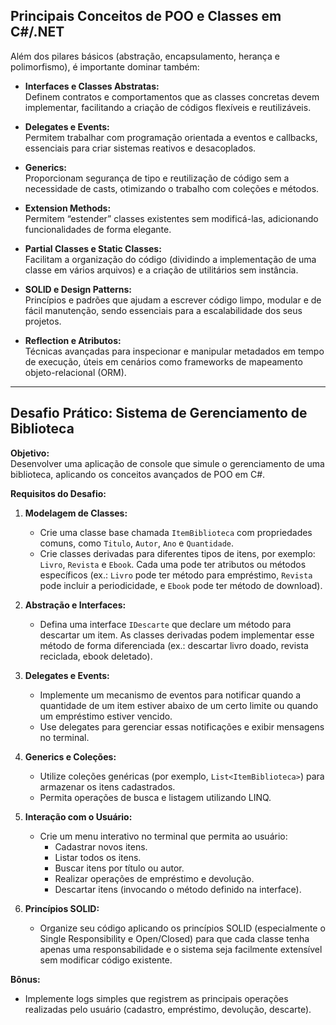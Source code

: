 ## Principais Conceitos de POO e Classes em C#/.NET

Além dos pilares básicos (abstração, encapsulamento, herança e polimorfismo), é importante dominar também:

- **Interfaces e Classes Abstratas:**  
  Definem contratos e comportamentos que as classes concretas devem implementar, facilitando a criação de códigos
  flexíveis e reutilizáveis.

- **Delegates e Events:**  
  Permitem trabalhar com programação orientada a eventos e callbacks, essenciais para criar sistemas reativos e
  desacoplados.

- **Generics:**  
  Proporcionam segurança de tipo e reutilização de código sem a necessidade de casts, otimizando o trabalho com coleções
  e métodos.

- **Extension Methods:**  
  Permitem “estender” classes existentes sem modificá-las, adicionando funcionalidades de forma elegante.

- **Partial Classes e Static Classes:**  
  Facilitam a organização do código (dividindo a implementação de uma classe em vários arquivos) e a criação de
  utilitários sem instância.

- **SOLID e Design Patterns:**  
  Princípios e padrões que ajudam a escrever código limpo, modular e de fácil manutenção, sendo essenciais para a
  escalabilidade dos seus projetos.

- **Reflection e Atributos:**  
  Técnicas avançadas para inspecionar e manipular metadados em tempo de execução, úteis em cenários como frameworks de
  mapeamento objeto-relacional (ORM).

---

## Desafio Prático: Sistema de Gerenciamento de Biblioteca

**Objetivo:**  
Desenvolver uma aplicação de console que simule o gerenciamento de uma biblioteca, aplicando os conceitos avançados de
POO em C#.

**Requisitos do Desafio:**

1. **Modelagem de Classes:**
    - Crie uma classe base chamada `ItemBiblioteca` com propriedades comuns, como `Titulo`, `Autor`, `Ano`
      e `Quantidade`.
    - Crie classes derivadas para diferentes tipos de itens, por exemplo: `Livro`, `Revista` e `Ebook`. Cada uma pode
      ter atributos ou métodos específicos (ex.: `Livro` pode ter método para empréstimo, `Revista` pode incluir a
      periodicidade, e `Ebook` pode ter método de download).

2. **Abstração e Interfaces:**
    - Defina uma interface `IDescarte` que declare um método para descartar um item. As classes derivadas podem
      implementar esse método de forma diferenciada (ex.: descartar livro doado, revista reciclada, ebook deletado).

3. **Delegates e Events:**
    - Implemente um mecanismo de eventos para notificar quando a quantidade de um item estiver abaixo de um certo limite
      ou quando um empréstimo estiver vencido.
    - Use delegates para gerenciar essas notificações e exibir mensagens no terminal.

4. **Generics e Coleções:**
    - Utilize coleções genéricas (por exemplo, `List<ItemBiblioteca>`) para armazenar os itens cadastrados.
    - Permita operações de busca e listagem utilizando LINQ.

5. **Interação com o Usuário:**
    - Crie um menu interativo no terminal que permita ao usuário:
        - Cadastrar novos itens.
        - Listar todos os itens.
        - Buscar itens por título ou autor.
        - Realizar operações de empréstimo e devolução.
        - Descartar itens (invocando o método definido na interface).

6. **Princípios SOLID:**
    - Organize seu código aplicando os princípios SOLID (especialmente o Single Responsibility e Open/Closed) para que
      cada classe tenha apenas uma responsabilidade e o sistema seja facilmente extensível sem modificar código
      existente.

**Bônus:**

- Implemente logs simples que registrem as principais operações realizadas pelo usuário (cadastro, empréstimo,
  devolução, descarte).